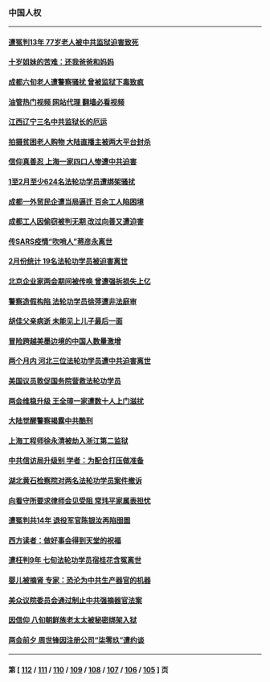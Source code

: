 ### 中国人权
---
#### [遭冤判13年 77岁老人被中共监狱迫害致死](../../pages/ncid278/n13953812.md?03210845) 
#### [十岁姐妹的苦难：还我爸爸和妈妈](../../pages/ncid278/n13923454.md?03210845) 
#### [成都六旬老人遭警察骚扰 曾被监狱下毒致疯](../../pages/ncid278/n13952299.md?03210845) 
#### [油管热门视频 网站代理 翻墙必看视频](http://138.2.39.72:81/youtube.html?epic-marker?03210845)
#### [江西辽宁三名中共监狱长的厄运](../../pages/ncid278/n13951740.md?03210845) 
#### [拍摄贫困老人购物 大陆直播主被两大平台封杀](../../pages/ncid278/n13952368.md?03210845) 
#### [信仰真善忍 上海一家四口人惨遭中共迫害](../../pages/ncid278/n13950973.md?03210845) 
#### [1至2月至少624名法轮功学员遭绑架骚扰](../../pages/ncid278/n13950181.md?03210845) 
#### [成都一外贸民企遭当局逼迁 百余工人陷困境](../../pages/ncid278/n13950512.md?03210845) 
#### [成都工人因偷窃被判无期 改过向善又遭迫害](../../pages/ncid278/n13948561.md?03210845) 
#### [传SARS疫情“吹哨人”蒋彦永离世](../../pages/ncid278/n13949222.md?03210845) 
#### [2月份统计 19名法轮功学员被迫害离世](../../pages/ncid278/n13947335.md?03210845) 
#### [北京企业家两会期间被传唤 曾遭强拆损失上亿](../../pages/ncid278/n13947896.md?03210845) 
#### [警察造假构陷 法轮功学员徐萍遭非法庭审](../../pages/ncid278/n13946469.md?03210845) 
#### [胡佳父亲病逝 未能见上儿子最后一面](../../pages/ncid278/n13947415.md?03210845) 
#### [冒险跨越美墨边境的中国人数量激增](../../pages/ncid278/n13946742.md?03210845) 
#### [两个月内 河北三位法轮功学员遭中共迫害离世](../../pages/ncid278/n13945856.md?03210845) 
#### [美国议员敦促国务院营救法轮功学员](../../pages/ncid278/n13945791.md?03210845) 
#### [两会维稳升级 王全璋一家遭数十人上门滋扰](../../pages/ncid278/n13946416.md?03210845) 
#### [大陆觉醒警察揭露中共酷刑](../../pages/ncid278/n13937616.md?03210845) 
#### [上海工程师徐永清被劫入浙江第二监狱](../../pages/ncid278/n13945041.md?03210845) 
#### [中共信访局升级别 学者：为配合打压做准备](../../pages/ncid278/n13945602.md?03210845) 
#### [湖北黄石检察院对两名法轮功学员案件撤诉](../../pages/ncid278/n13944382.md?03210845) 
#### [向看守所要求律师会见受阻 常玮平家属表担忧](../../pages/ncid278/n13944719.md?03210845) 
#### [遭冤判共14年 退役军官陈银汝再陷囹圄](../../pages/ncid278/n13943569.md?03210845) 
#### [西方读者：做好事会得到天堂的祝福](../../pages/ncid278/n13943151.md?03210845) 
#### [遭枉判9年 七旬法轮功学员宿桂花含冤离世](../../pages/ncid278/n13943708.md?03210845) 
#### [婴儿被摘肾 专家：恐沦为中共生产器官的机器](../../pages/ncid278/n13944074.md?03210845) 
#### [美众议院委员会通过制止中共强摘器官法案](../../pages/ncid278/n13943637.md?03210845) 
#### [因信仰 八旬朝鲜族老太太被秘密绑架入狱](../../pages/ncid278/n13942333.md?03210845) 
#### [两会前夕 周世锋因注册公司“柒零玖”遭约谈](../../pages/ncid278/n13942894.md?03210845) 

---
#### 第 [ [112](./112.md?03210845) / [111](./111.md?03210845) / [110](./110.md?03210845) / [109](./109.md?03210845) / [108](./108.md?03210845) / [107](./107.md?03210845) / [106](./106.md?03210845) / [105](./105.md?03210845) ] 页

